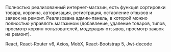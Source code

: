 Полностью реализованный интернет-магазин, есть функция сортировки товара, корзина, авторизация, регистрация, оставление отзывов и заявок на ремонт. Реализована админ-панель, в которой можно полностью управлять магазином (добавление, удаление товаров, типов, просмотр корзин пользователей, модерация отзывов, просмотр заявок на ремонт).

React, React-Router v6, Axios, MobX, React-Bootstrap 5, Jwt-decode
